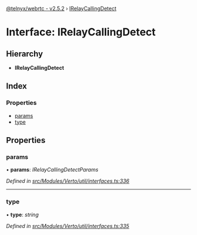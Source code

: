[@telnyx/webrtc - v2.5.2](../README.md) › [IRelayCallingDetect](irelaycallingdetect.md)

# Interface: IRelayCallingDetect

## Hierarchy

* **IRelayCallingDetect**

## Index

### Properties

* [params](irelaycallingdetect.md#params)
* [type](irelaycallingdetect.md#type)

## Properties

###  params

• **params**: *IRelayCallingDetectParams*

*Defined in [src/Modules/Verto/util/interfaces.ts:336](https://github.com/team-telnyx/webrtc/blob/main/packages/js/src/Modules/Verto/util/interfaces.ts#L336)*

___

###  type

• **type**: *string*

*Defined in [src/Modules/Verto/util/interfaces.ts:335](https://github.com/team-telnyx/webrtc/blob/main/packages/js/src/Modules/Verto/util/interfaces.ts#L335)*
